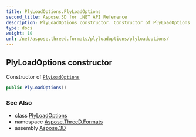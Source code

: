 ```yaml
---
title: PlyLoadOptions.PlyLoadOptions
second_title: Aspose.3D for .NET API Reference
description: PlyLoadOptions constructor. Constructor of PlyLoadOptions
type: docs
weight: 10
url: /net/aspose.threed.formats/plyloadoptions/plyloadoptions/
---
```

## PlyLoadOptions constructor

Constructor of [`PlyLoadOptions`](../)

```csharp
public PlyLoadOptions()
```

### See Also

* class [PlyLoadOptions](../)
* namespace [Aspose.ThreeD.Formats](../../plyloadoptions/)
* assembly [Aspose.3D](../../../)


